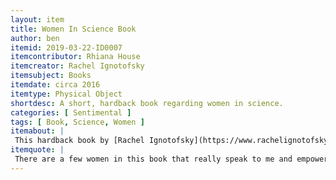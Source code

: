 ```yaml
---
layout: item
title: Women In Science Book
author: ben
itemid: 2019-03-22-ID0007
itemcontributor: Rhiana House
itemcreator: Rachel Ignotofsky
itemsubject: Books
itemdate: circa 2016
itemtype: Physical Object
shortdesc: A short, hardback book regarding women in science.
categories: [ Sentimental ]
tags: [ Book, Science, Women ]
itemabout: |
 This hardback book by [Rachel Ignotofsky](https://www.rachelignotofskydesign.com), entitled [*Women in Science: 50 Fearless Pioneers Who Changed the World*](https://www.rachelignotofskydesign.com/women-in-science), explores the lives of 50 of the most influential women in science throughout history.
itemquote: |
 There are a few women in this book that really speak to me and empower me to want to further my education. My mother gave this to me before I left for college. She wanted me to have this as a parting gift. She pulled it out and she was like, "I just want you to have this to remember me and like never feel down. Like if you’re behind, 'cause all these women were behind at one point and they powered through it..." She’s been very supportive for whatever I want to do.
---
```

